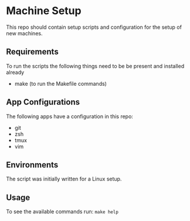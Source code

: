 # Machine Setup

This repo should contain setup scripts and configuration for the setup of new machines.

## Requirements

To run the scripts the following things need to be be present and installed already

- make (to run the Makefile commands)

## App Configurations

The following apps have a configuration in this repo:

- git
- zsh
- tmux
- vim

## Environments

The script was initially written for a Linux setup.

## Usage

To see the available commands run: `make help`

